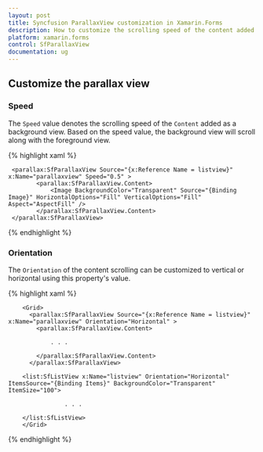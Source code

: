 ```yaml
---
layout: post
title: Syncfusion ParallaxView customization in Xamarin.Forms
description: How to customize the scrolling speed of the content added as a background view and content orientation.
platform: xamarin.forms
control: SfParallaxView
documentation: ug
---
```


## Customize the parallax view

### Speed

The `Speed` value denotes the scrolling speed of the `Content` added as a background view. Based on the speed value, the background view will scroll along with the foreground view.

{% highlight xaml %}

     <parallax:SfParallaxView Source="{x:Reference Name = listview}" x:Name="parallaxview" Speed="0.5" >
            <parallax:SfParallaxView.Content>
                <Image BackgroundColor="Transparent" Source="{Binding Image}" HorizontalOptions="Fill" VerticalOptions="Fill" Aspect="AspectFill" />
            </parallax:SfParallaxView.Content>
     </parallax:SfParallaxView>

{% endhighlight %}

### Orientation 

The `Orientation` of the content scrolling can be customized to vertical or horizontal using this property's value.

{% highlight xaml %}

        <Grid>
          <parallax:SfParallaxView Source="{x:Reference Name = listview}" x:Name="parallaxview" Orientation="Horizontal" >
            <parallax:SfParallaxView.Content>
               
                . . .

            </parallax:SfParallaxView.Content>
          </parallax:SfParallaxView>
     
        <list:SfListView x:Name="listview" Orientation="Horizontal" ItemsSource="{Binding Items}" BackgroundColor="Transparent" ItemSize="100">
               
                    . . .

        </list:SfListView>
        </Grid>
        
{% endhighlight %}